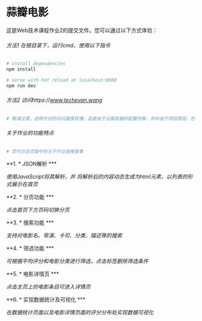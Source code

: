 # 蒜瓣电影

这是Web技术课程作业2的提交文件。您可以通过以下方式体验：

###### 方法1 在根目录下，运行cmd，使用以下指令
``` bash
# install dependencies
npm install

# serve with hot reload at localhost:8080
npm run dev
```

###### 方法2 访问https://www.techevan.wang

``` bash
# 敬请注意，这种方式的访问速度较慢，这是由于云服务器的配置所致，并非由于项目原因，在本地使用dev模式或将项目build出的文件运行在本地Apache服务器上不存在类似的卡顿。当点击进入电影详情页面时，由于加载速度较慢会暂时呈现空白，请稍等片刻即可正常显示。

```

###### 关于作业的功能特点

``` bash
# 您可点击页面中的关于作业链接查看
```

**1. * JSON解析 ***

*使用JavaScript将其解析，并 将解析后的内容动态生成为html元素，以列表的形式展示在首页*

**2. * 分页功能 ***

*点击首页下方页码切换分页*

**3. * 搜索功能 ***

*支持对电影名、导演、卡司、分类、描述等的搜索*

**4. * 筛选功能 ***

*可根据平均评分和电影分类进行筛选，点击标签删除筛选条件*

**5. * 电影详情页 ***

*点击主页上的电影条目可进入详情页*

**6. * 实现数据统计及可视化 ***

*在数据统计页面以及电影详情页面的评分分布处实现数据可视化*